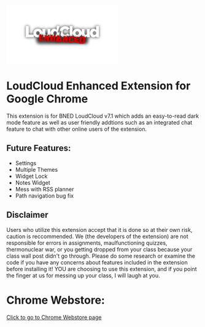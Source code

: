 ![logo](https://github.com/jadedkitty/LoudCloud-Enhanced-Extension/blob/master/logo.png)

# LoudCloud Enhanced Extension for Google Chrome
This extension is for BNED LoudCloud v7.1 which adds an easy-to-read dark mode feature as well as user friendly addtions such as an integrated chat feature to chat with other online users of the extension.

## Future Features:
 - Settings
 - Multiple Themes
 - Widget Lock
 - Notes Widget
 - Mess with RSS planner
 - Path navigation bug fix

## Disclaimer
Users who utilize this extension accept that it is done so at their own risk, caution is reccommended.
We (the developers of the extension) are not responsible for errors in assignments, maulfunctioning quizzes, thermonuclear war, or you getting dropped from your class because your class wall post didn't go through.
Please do some research or examine the code if you have any concerns about features included in the extension before installing it! 
YOU are choosing to use this extension, and if you point the finger at us for messing up your class, I will laugh at you. 

# Chrome Webstore:
[Click to go to Chrome Webstore page](https://chrome.google.com/webstore/detail/loudcloud-enhanced/agmdpbckjjdnghbldagoiaaokcefkbmb)
